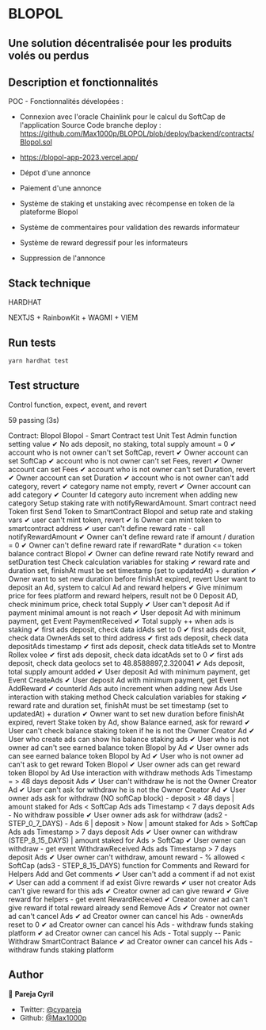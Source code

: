 # BLOPOL
## Une solution décentralisée pour les produits volés ou perdus

## Description et fonctionnalités

POC - Fonctionnalités dévelopées : 

- Connexion avec l'oracle Chainlink pour le calcul du SoftCap de l'application
Source Code branche deploy : https://github.com/Max1000p/BLOPOL/blob/deploy/backend/contracts/Blopol.sol
- <https://blopol-app-2023.vercel.app/>

- Dépot d'une annonce
- Paiement d'une annonce
- Système de staking et unstaking avec récompense en token de la plateforme Blopol
- Système de commentaires pour validation des rewards informateur
- Système de reward degressif pour les informateurs
- Suppression de l'annonce


## Stack technique
HARDHAT

NEXTJS + RainbowKit + WAGMI + VIEM 

## Run tests

```sh
yarn hardhat test
```

## Test structure
Control function, expect, event, and revert

59 passing (3s)

Contract: Blopol
    Blopol - Smart Contract test Unit
      Test Admin function setting value
        ✔ No ads deposit, no staking, total supply amount = 0
        ✔ account who is not owner can't set SoftCap, revert
        ✔ Owner account can set SoftCap
        ✔ account who is not owner can't set Fees, revert
        ✔ Owner account can set Fees
        ✔ account who is not owner can't set Duration, revert
        ✔ Owner account can set Duration
        ✔ account who is not owner can't add category, revert
        ✔ category name not empty, revert
        ✔ Owner account can add category
        ✔ Counter Id category auto increment when adding new category
      Setup staking rate with notifyRewardAmount. Smart contract need Token first
        Send Token to SmartContract Blopol and setup rate and staking vars
          ✔ user can't mint token, revert
          ✔ Is Owner can mint token to smartcontract address
          ✔ user can't define reward rate -  call notifyRewardAmount
          ✔ Owner can't define reward rate if amount / duration = 0
          ✔ Owner can't define reward rate if rewardRate * duration <= token balance contract Blopol
          ✔ Owner can define reward rate
      Notify reward and setDuration test
        Check calculation variables for staking
          ✔ reward rate and duration set, finishAt must be set timestamp (set to updatedAt) + duration
          ✔ Owner want to set new duration before finishAt expired, revert
        User want to deposit an Ad, system to calcul Ad and reward helpers
          ✔ Give minimum price for fees platform and reward helpers, result not be 0
        Deposit AD, check minimum price, check total Supply
          ✔ User can't deposit Ad if payment minimal amount is not reach
          ✔ User deposit Ad with minimum payment, get Event PaymentReceived
          ✔ Total supply ++ when ads is staking
          ✔ first ads deposit, check data idAds set to 0
          ✔ first ads deposit, check data OwnerAds set to third address
          ✔ first ads deposit, check data depositAds timestamp
          ✔ first ads deposit, check data titleAds set to Montre Rollex volee
          ✔ first ads deposit, check data idcatAds set to 0
          ✔ first ads deposit, check data geolocs set to 48.8588897,2.320041
          ✔ Ads deposit, total supply amount added
          ✔ User deposit Ad with minimum payment, get Event CreateAds
          ✔ User deposit Ad with minimum payment, get Event AddReward
          ✔ counterId Ads auto increment when adding new Ads
      Use interaction with staking method
        Check calculation variables for staking
          ✔ reward rate and duration set, finishAt must be set timestamp (set to updatedAt) + duration
          ✔ Owner want to set new duration before finishAt expired, revert
        Stake token by Ad, show Balance earned, ask for reward
          ✔ User can't check balance staking token if he is not the Owner Creator Ad
          ✔ User who create ads can show his balance staking ads
          ✔ User who is not owner ad can't see earned balance token Blopol by Ad
          ✔ User owner ads can see earned balance token Blopol by Ad
          ✔ User who is not owner ad can't ask to get reward Token Blopol
          ✔ User owner ads can get reward token Blopol by Ad
      Use interaction with withdraw methods
        Ads Timestamp = > 48 days deposit Ads
          ✔ User can't withdraw he is not the Owner Creator Ad
          ✔ User can't ask for withdraw he is not the Owner Creator Ad
          ✔ User owner ads ask for withdraw (NO softCap block) - deposit > 48 days | amount staked for Ads < SoftCap
        Ads ads Timestamp < 7 days deposit Ads - No withdraw possible
          ✔ User owner ads ask for withdraw (ads2 - STEP_0_7_DAYS) - Ads 6 | deposit > Now | amount staked for Ads > SoftCap
        Ads ads Timestamp > 7 days deposit Ads 
          ✔ User owner can withdraw (STEP_8_15_DAYS) | amount staked for Ads > SoftCap
          ✔ User owner can withdraw - get event WithdrawReceived
        Ads ads Timestamp > 7 days deposit Ads 
          ✔ User owner can't withdraw, amount reward - % allowed < SoftCap (ads3 - STEP_8_15_DAYS)
      function for Comments and Reward for Helpers
        Add and Get comments
          ✔ User can't add a comment if ad not exist
          ✔ User can add a comment if ad exist
        Givre rewards
          ✔ user not creator Ads can't give reward for this ads
          ✔ Creator owner ad can give reward
          ✔ Give reward for helpers - get event RewardReceived
          ✔ Creator owner ad can't give reward if total reward already send
      Remove Ads
        ✔ Creator not owner ad can't cancel Ads
        ✔ ad Creator owner  can cancel his Ads - ownerAds reset to 0
        ✔ ad Creator owner can cancel his Ads - withdraw funds staking platform
        ✔ ad Creator owner can cancel his Ads - Total supply --
      Panic Withdraw SmartContract Balance
        ✔ ad Creator owner can cancel his Ads - withdraw funds staking platform


## Author

👤 **Pareja Cyril**

* Twitter: [@cypareja](https://twitter.com/cypareja)
* Github: [@Max1000p](https://github.com/Max1000p)
